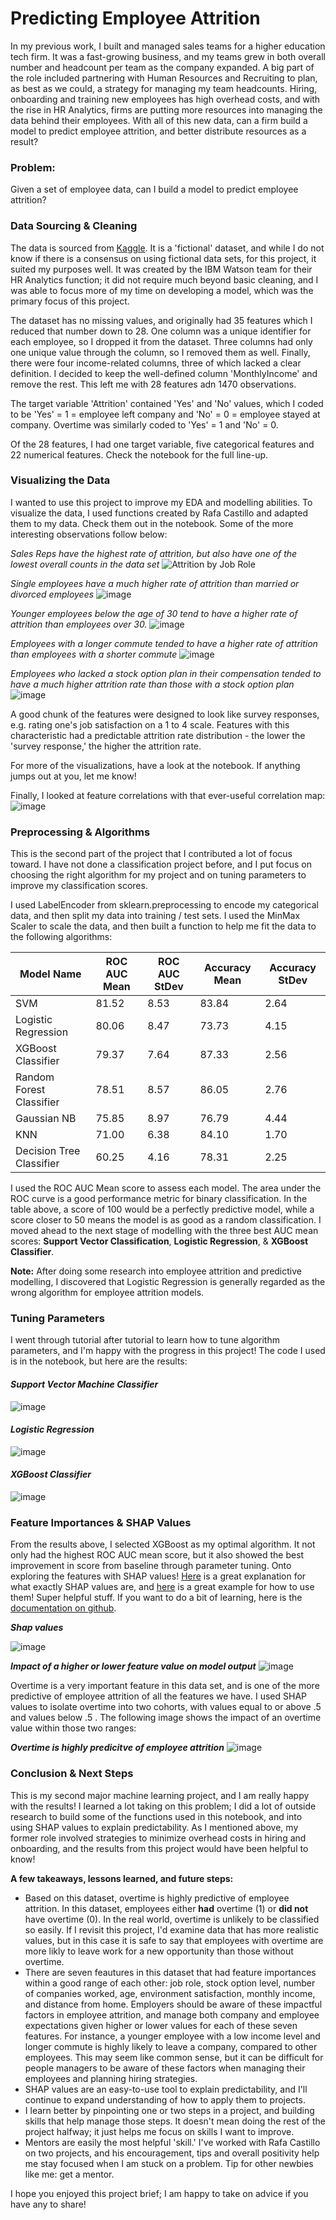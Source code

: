 # Predicting Employee Attrition

In my previous work, I built and managed sales teams for a higher education tech firm. It was a fast-growing business, and my teams grew in both overall number and headcount per team as the company expanded. A big part of the role included partnering with Human Resources and Recruiting to plan, as best as we could, a strategy for managing my team headcounts. Hiring, onboarding and training new employees has high overhead costs, and with the rise in HR Analytics, firms are putting more resources into managing the data behind their employees. With all of this new data, can a firm build a model to predict employee attrition, and better distribute resources as a result?

### Problem:
Given a set of employee data, can I build a model to predict employee attrition?


### Data Sourcing & Cleaning
The data is sourced from [Kaggle](https://www.kaggle.com/pavansubhasht/ibm-hr-analytics-attrition-dataset). It is a 'fictional' dataset, and while I do not know if there is a consensus on using fictional data sets, for this project, it suited my purposes well. It was created by the IBM Watson team for their HR Analytics function; it did not require much beyond basic cleaning, and I was able to focus more of my time on developing a model, which was the primary focus of this project.

The dataset has no missing values, and originally had 35 features which I reduced that number down to 28. One column was a unique identifier for each employee, so I dropped it from the dataset. Three columns had only one unique value through the column, so I removed them as well. Finally, there were four income-related columns, three of which lacked a clear definition. I decided to keep the well-defined column 'MonthlyIncome' and remove the rest. This left me with 28 features adn 1470 observations.

The target variable 'Attrition' contained 'Yes' and 'No' values, which I coded to be 'Yes' = 1 = employee left company and 'No' = 0 = employee stayed at company. Overtime was similarly coded to 'Yes' = 1 and 'No' = 0.

Of the 28 features, I had one target variable, five categorical features and 22 numerical features. Check the notebook for the full line-up.

### Visualizing the Data
I wanted to use this project to improve my EDA and modelling abilities. To visualize the data, I used functions created by Rafa Castillo and adapted them to my data. Check them out in the notebook. Some of the more interesting observations follow below:

*Sales Reps have the highest rate of attrition, but also have one of the lowest overall counts in the data set*
![Attrition by Job Role](https://user-images.githubusercontent.com/64986521/123562315-f2eb1380-d7a5-11eb-8535-d1d37394511f.png)

*Single employees have a much higher rate of attrition than married or divorced employees*
![image](https://user-images.githubusercontent.com/64986521/123562520-1f535f80-d7a7-11eb-857d-58b770ed1075.png)

*Younger employees below the age of 30 tend to have a higher rate of attrition than employees over 30.*
![image](https://user-images.githubusercontent.com/64986521/123562565-5b86c000-d7a7-11eb-9d1d-27779189859b.png)

*Employees with a longer commute tended to have a higher rate of attrition than employees with a shorter commute*
![image](https://user-images.githubusercontent.com/64986521/123562577-79542500-d7a7-11eb-9c22-a36781786a63.png)

*Employees who lacked a stock option plan in their compensation tended to have a much higher attrition rate than those with a stock option plan*
![image](https://user-images.githubusercontent.com/64986521/123562597-9db00180-d7a7-11eb-8597-7efad0308ae5.png)


A good chunk of the features were designed to look like survey responses, e.g. rating one's job satisfaction on a 1 to 4 scale. Features with this characteristic had a predictable attrition rate distribution - the lower the 'survey response,' the higher the attrition rate.

For more of the visualizations, have a look at the notebook. If anything jumps out at you, let me know!

Finally, I looked at feature correlations with that ever-useful correlation map:
![image](https://user-images.githubusercontent.com/64986521/123562662-fa132100-d7a7-11eb-8848-742d5f159e38.png)


### Preprocessing & Algorithms
This is the second part of the project that I contributed a lot of focus toward. I have not done a classification project before, and I put focus on choosing the right algorithm for my project and on tuning parameters to improve my classification scores.

I used LabelEncoder from sklearn.preprocessing to encode my categorical data, and then split my data into training / test sets. I used the MinMax Scaler to scale the data, and then built a function to help me fit the data to the following algorithms:

Model Name | ROC AUC Mean | ROC AUC StDev | Accuracy Mean | Accuracy StDev
---------- | ------------ | ------------- | ------------- | --------------
SVM | 81.52 | 8.53 | 83.84 | 2.64
Logistic Regression | 80.06 | 8.47 | 73.73 | 4.15
XGBoost Classifier | 79.37 | 7.64 | 87.33 | 2.56
Random Forest Classifier | 78.51 | 8.57 | 86.05 | 2.76
Gaussian NB | 75.85 | 8.97 | 76.79 | 4.44
KNN | 71.00 | 6.38 | 84.10 | 1.70
Decision Tree Classifier | 60.25 | 4.16 | 78.31 | 2.25


I used the ROC AUC Mean score to assess each model. The area under the ROC curve is a good performance metric for binary classification. In the table above, a score of 100 would be a perfectly predictive model, while a score closer to 50 means the model is as good as a random classification. I moved ahead to the next stage of modelling with the three best AUC mean scores: **Support Vector Classification**, **Logistic Regression**, & **XGBoost Classifier**. 

**Note:** After doing some research into employee attrition and predictive modelling, I discovered that Logistic Regression is generally regarded as the wrong algorithm for employee attrition models. 

### Tuning Parameters
I went through tutorial after tutorial to learn how to tune algorithm parameters, and I'm happy with the progress in this project! The code I used is in the notebook, but here are the results:

#### ***Support Vector Machine Classifier***

![image](https://user-images.githubusercontent.com/64986521/123563200-4875ef00-d7ab-11eb-95e7-737b4e18f357.png)

#### ***Logistic Regression***

![image](https://user-images.githubusercontent.com/64986521/123563248-896e0380-d7ab-11eb-9592-82b9fb026309.png)

#### ***XGBoost Classifier***

![image](https://user-images.githubusercontent.com/64986521/123563295-dd78e800-d7ab-11eb-8c4f-83f183c1cac3.png)



### Feature Importances & SHAP Values
From the results above, I selected XGBoost as my optimal algorithm. It not only had the highest ROC AUC mean score, but it also showed the best improvement in score from baseline through parameter tuning. Onto exploring the features with SHAP values! [Here](https://towardsdatascience.com/shap-explained-the-way-i-wish-someone-explained-it-to-me-ab81cc69ef30) is a great explanation for what exactly SHAP values are, and [here](https://towardsdatascience.com/explain-your-model-with-the-shap-values-bc36aac4de3d) is a great example for how to use them! Super helpful stuff. If you want to do a bit of learning, here is the [documentation on github](https://github.com/slundberg/shap).

***Shap values***

![image](https://user-images.githubusercontent.com/64986521/123563582-7a885080-d7ad-11eb-997e-3361bfbfac4e.png)


***Impact of a higher or lower feature value on model output***
![image](https://user-images.githubusercontent.com/64986521/123563613-a277b400-d7ad-11eb-83fa-927f710e1f6e.png)


Overtime is a very important feature in this data set, and is one of the more predictive of employee attrition of all the features we have. I used SHAP values to isolate overtime into two cohorts, with values equal to or above .5 and values below .5 . The following image shows the impact of an overtime value within those two ranges:

***Overtime is highly predicitve of employee attrition***
![image](https://user-images.githubusercontent.com/64986521/123563731-35185300-d7ae-11eb-8f2f-8b4ffe308e0f.png)


### Conclusion & Next Steps
This is my second major machine learning project, and I am really happy with the results! I learned a lot taking on this problem; I did a lot of outside research to build some of the functions used in this notebook, and into using SHAP values to explain predictability. As I mentioned above, my former role involved strategies to minimize overhead costs in hiring and onboarding, and the results from this project would have been helpful to know!

**A few takeaways, lessons learned, and future steps:**
- Based on this dataset, overtime is highly predictive of employee attrition. In this dataset, employees either **had** overtime (1) or **did not** have overtime (0). In the real world, overtime is unlikely to be classified so easily. If I revisit this project, I'd examine data that has more realistic values, but in this case it is safe to say that employees with overtime are more likly to leave work for a new opportunity than those without overtime.
- There are seven feautures in this dataset that had feature importances within a good range of each other: job role, stock option level, number of companies worked, age, environment satisfaction, monthly income, and distance from home. Employers should be aware of these impactful factors in employee attrition, and manage both company and employee expectations given higher or lower values for each of these seven features. For instance, a younger employee with a low income level and longer commute is highly likely to leave a company, compared to other employees. This may seem like common sense, but it can be difficult for people managers to be aware of these factors when managing their employees and planning hiring strategies.
- SHAP values are an easy-to-use tool to explain predictability, and I'll continue to expand understanding of how to apply them to projects.
- I learn better by pinpointing one or two steps in a project, and building skills that help manage those steps. It doesn't mean doing the rest of the project halfway; it just helps me focus on skills I want to improve.
- Mentors are easily the most helpful 'skill.' I've worked with Rafa Castillo on two projects, and his encouragement, tips and overall positivity help me stay focused when I am stuck on a problem. Tip for other newbies like me: get a mentor.


I hope you enjoyed this project brief; I am happy to take on advice if you have any to share!
